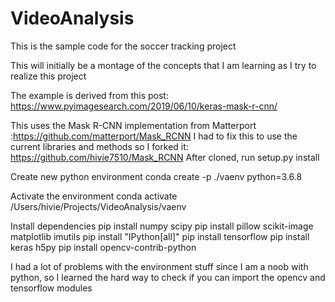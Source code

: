 # VideoAnalysis
This is the sample code for the soccer tracking project

This will initially be a montage of the concepts that I am learning as I try to realize this project

The example is derived from this post: https://www.pyimagesearch.com/2019/06/10/keras-mask-r-cnn/

This uses the Mask R-CNN implementation from Matterport :https://github.com/matterport/Mask_RCNN
I had to fix this to use the current libraries and methods so I forked it: https://github.com/hivie7510/Mask_RCNN
After cloned, run setup.py install

Create new python environment
conda create -p ./vaenv python=3.6.8

Activate the environment
conda activate /Users/hivie/Projects/VideoAnalysis/vaenv

Install dependencies
pip install numpy scipy
pip install pillow scikit-image matplotlib imutils
pip install "IPython[all]"
pip install tensorflow
pip install keras h5py
pip install opencv-contrib-python

I had a lot of problems with the environment stuff since I am a noob with python, so I learned the hard way to check
if you can import the opencv and tensorflow modules

